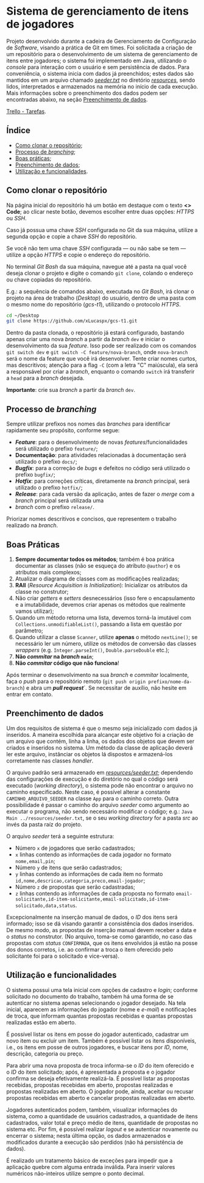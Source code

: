 # Sistema de gerenciamento de itens de jogadores

Projeto desenvolvido durante a cadeira de Gerenciamento de Configuração de _Software_, visando a prática de Git em
times. Foi solicitada a criação de um repositório para o desenvolvimento de um sistema de gerenciamento de itens entre
jogadores; o sistema foi implementado em Java, utilizando o _console_ para interação com o usuário e sem persistência de
dados. Para conveniência, o sistema inicia com dados já preenchidos; estes dados são mantidos em um arquivo chamado
[_seeder.txt_](./resources/seeder.txt) no diretório [_resources_](./resources), sendo lidos, interpretados e armazenados
na memória no início de cada execução. Mais informações sobre o preenchimento dos dados podem ser encontradas abaixo, na
seção [Preenchimento de dados](#preenchimento-de-dados).

[Trello - Tarefas](https://trello.com/b/olub9SuD).

## Índice

- [Como clonar o repositório](#como-clonar-o-repositório);
- [Processo de _branching_](#processo-de-_branching_);
- [Boas práticas](#boas-práticas);
- [Preenchimento de dados](#preenchimento-de-dados);
- [Utilização e funcionalidades](#utilização-e-funcionalidades).

## Como clonar o repositório

Na página inicial do repositório há um botão em destaque com o texto **<> Code**; ao clicar neste botão, devemos
escolher entre duas opções: _HTTPS_ ou _SSH_.

Caso já possua uma chave _SSH_ configurada no Git da sua máquina, utilize a segunda opção e copie a chave _SSH_
do repositório.

Se você não tem uma chave _SSH_ configurada — ou não sabe se tem — utilize a opção _HTTPS_ e copie o endereço
do repositório.

No terminal _Git Bash_ da sua máquina, navegue até a pasta na qual você deseja clonar o projeto e digite o comando
`git clone`, colando o endereço ou chave copiadas do repositório.

E.g.: a sequência de comandos abaixo, executada no _Git Bash_, irá clonar o projeto na área de trabalho (_Desktop_)
do usuário, dentro de uma pasta com o mesmo nome do repositório (_gcs-t1_), utilizando o protocolo _HTTPS_.

```bash
cd ~/Desktop
git clone https://github.com/xLucaspx/gcs-t1.git
```

Dentro da pasta clonada, o repositório já estará configurado, bastando apenas criar uma nova _branch_ a partir da
_branch_ `dev` e iniciar o desenvolvimento da sua _feature_. Isso pode ser realizado com os comandos `git switch dev`
e `git switch -C feature/nova-branch`, onde `nova-branch` será o nome da feature que você irá desenvolver. Tente criar
nomes curtos, mas descritivos; atenção para a flag `-C` (com a letra "C" maiúscula), ela será a responsável por criar
a _branch_, enquanto o comando `switch` irá transferir a `head` para a _branch_ desejada.

**Importante**: crie sua _branch_ a partir da _branch_ `dev`.

## Processo de _branching_

Sempre utilizar prefixos nos nomes das _branches_ para identificar rapidamente seu propósito, conforme segue:

- **_Feature_**: para o desenvolvimento de novas _features_/funcionalidades será utilizado o prefixo `feature/`;
- **Documentação**: para atividades relacionadas à documentação será utilizado o prefixo `docs/`;
- **_Bugfix_**: para a correção de _bugs_ e defeitos no código será utilizado o prefixo `bugfix/`;
- **_Hotfix_**: para correções críticas, diretamente na _branch_ principal, será utilizado o prefixo `hotfix/`;
- **_Release_**: para cada versão da aplicação, antes de fazer o _merge_ com a _branch_ principal será utilizada uma
- _branch_ com o prefixo `release/`.

Priorizar nomes descritivos e concisos, que representem o trabalho realizado na _branch_.

## Boas Práticas

1. **Sempre documentar todos os métodos**; também é boa prática documentar as classes (não se esqueça do atributo
	 `@author`) e os atributos mais complexos;
2. Atualizar o diagrama de classes com as modificações realizadas;
3. **RAII** (_Resource Acquisition is Initialization_): Inicializar os atributos da classe no construtor;
4. Não criar _getters_ e _setters_ desnecessários (isso fere o encapsulamento e a imutabilidade, devemos criar apenas
	 os métodos que realmente vamos utilizar);
5. Quando um método retorna uma lista, devemos torná-la imutável com `Collections.unmodifiableList()`, passando a lista
	 em questão por parâmetro;
6. Quando utilizar a classe `Scanner`, utilize **apenas** o método `nextLine()`; se necessário ler um número, utilize
	 os métodos de conversão das classes _wrappers_ (e.g. `Integer.parseInt()`, `Double.parseDouble` etc.);
7. **Não _commitar_ na _branch_ `main`**;
8. **Não _commitar_ código que não funciona**!

Após terminar o desenvolvimento na sua _branch_ e _commitar_ localmente, faça o _push_ para o repositório remoto
(`git push origin prefixo/nome-da-branch`) e abra um **_pull request_**`. Se necessitar de auxílio, não hesite em entrar
em contato.

## Preenchimento de dados

Um dos requisitos de sistema é que o mesmo seja inicializado com dados já inseridos. A maneira escolhida para alcançar
este objetivo foi a criação de um arquivo que contém, linha a linha, os dados dos objetos que devem ser criados e
inseridos no sistema. Um método da classe de aplicação deverá ler este arquivo, instânciar os objetos lá dispostos e
armazená-los corretamente nas classes _handler_.

O arquivo padrão será armazenado em [_resources/seeder.txt_](./resources/seeder.txt); dependendo das configurações de
execução e do diretório no qual o código será executado (_working directory_), o sistema pode não encontrar o arquivo no
caminho especificado. Neste caso, é possível alterar a constante `CAMINHO_ARQUIVO_SEEDER` na classe `App` para o caminho
correto. Outra possibilidade é passar o caminho do arquivo _seeder_ como argumento ao executar o programa, não sendo
necessário modificar o código; e.g.: `Java Main ../resources/seeder.txt`, se o seu _working directory_ for a pasta _src_
ao invés da pasta raíz do projeto.

O arquivo _seeder_ terá a seguinte estrutura:

- Número `x` de jogadores que serão cadastrados;
- `x` linhas contendo as informações de cada jogador no formato `nome,email,pin`;
- Número `y` de itens que serão cadastrados;
- `y` linhas contendo as informações de cada item no formato `id,nome,descricao,categoria,preco,email-jogador`;
- Número `z` de propostas que serão cadastradas;
- `z` linhas contendo as informações de cada proposta no formato
	`email-solicitante,id-item-solicitante,email-solicitado,id-item-solicitado,data,status`.

Excepcionalmente na inserção manual de dados, o _ID_ dos itens será informado; isso se dá visando garantir a
consistência dos dados inseridos. De mesmo modo, as propostas de inserção manual devem receber a data e o _status_ no
construtor. (No arquivo, toma-se como garantido, no caso das propostas com _status_ `CONFIRMADA`, que os itens
envolvidos já estão na posse dos donos corretos, i.e. ao confirmar a troca o item oferecido pelo solicitante foi para o
solicitado e vice-versa).

## Utilização e funcionalidades

O sistema possui uma tela inicial com opções de cadastro e _login_; conforme solicitado no documento do trabalho, também
há uma forma de se autenticar no sistema apenas selecionando o jogador desejado. Na tela inicial, aparecem as
informações do jogador (nome e _e-mail_) e notificações de troca, que informam quantas propostas recebidas e quantas
propostas realizadas estão em aberto.

É possível listar os itens em posse do jogador autenticado, cadastrar um novo item ou excluir um item. Também é possível
listar os itens disponíveis, i.e., os itens em posse de outros jogadores, e buscar itens por _ID_, nome, descrição,
categoria ou preço.

Para abrir uma nova proposta de troca informa-se o _ID_ do item oferecido e o _ID_ do item solicitado; após, é
apresentada a proposta e o jogador confirma se deseja efetivamente realizá-la. É possível listar as propostas recebidas,
propostas recebidas em aberto, propostas realizadas e propostas realizadas em aberto. O jogador pode, ainda, aceitar ou
recusar propostas recebidas em aberto e cancelar propostas realizadas em aberto.

Jogadores autenticados podem, também, visualizar informações do sistema, como a quantidade de usuários cadastrados, a
quantidade de itens cadastrados, valor total e preço médio de itens, quantidade de propostas no sistema etc. Por fim,
é possível realizar _logout_ e se autenticar novamente ou encerrar o sistema; nesta última opção, os dados armazenados e
modificados durante a execução são perdidos (não há persistência de dados).

É realizado um tratamento básico de exceções para impedir que a aplicação quebre com alguma entrada inválida. Para
inserir valores numéricos não-inteiros utilize sempre o ponto decimal. 
